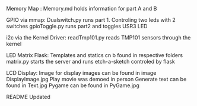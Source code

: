 Memory Map :
Memory.md holds information for part A and B

GPIO via mmap:
Dualswitch.py runs part 1. Controling two leds with 2 switches 
gpioToggle.py runs part2 and toggles USR3 LED 

i2c via the Kernel Driver:
readTmp101.py reads TMP101 sensors through the kernel 

LED Matrix Flask:
Templates and statics cn b found in respective folders
matrix.py starts the server and runs etch-a-sketch controled by flask

LCD Display:
Image for display images can be found in image DisplayImage.jpg
Play movie was demoed in person
Generate text can be found in Text.jpg
Pygame can be found in PyGame.jpg

README Updated

